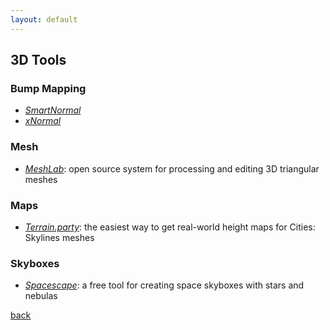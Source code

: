 ```yaml
---
layout: default
---
```


## 3D Tools

### Bump Mapping

* _[SmartNormal](http://www.smart-page.net/smartnormal/)_
* _[xNormal](http://www.xnormal.net/)_

### Mesh

* _[MeshLab](http://www.meshlab.net/)_: open source system for processing and editing 3D triangular meshes

### Maps

* _[Terrain.party](https://terrain.party/)_: the easiest way to get real-world height maps for Cities: Skylines meshes

### Skyboxes

* _[Spacescape](http://alexcpeterson.com/spacescape/)_: a free tool for creating space skyboxes with stars and nebulas

[back](../)
